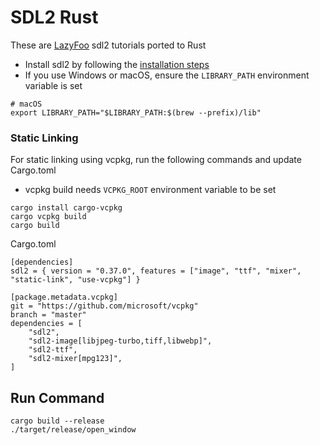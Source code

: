 # SDL2 Rust

These are [LazyFoo](https://crates.io/crates/sdl2) sdl2 tutorials ported to Rust

- Install sdl2 by following the [installation steps](https://crates.io/crates/sdl2)
- If you use Windows or macOS, ensure the `LIBRARY_PATH` environment variable is set

```shell
# macOS
export LIBRARY_PATH="$LIBRARY_PATH:$(brew --prefix)/lib"
```

### Static Linking

For static linking using vcpkg, run the following commands and update Cargo.toml
- vcpkg build needs `VCPKG_ROOT` environment variable to be set

```shell
cargo install cargo-vcpkg
cargo vcpkg build
cargo build
```

Cargo.toml
```
[dependencies]
sdl2 = { version = "0.37.0", features = ["image", "ttf", "mixer", "static-link", "use-vcpkg"] }

[package.metadata.vcpkg]
git = "https://github.com/microsoft/vcpkg"
branch = "master"
dependencies = [
    "sdl2",
    "sdl2-image[libjpeg-turbo,tiff,libwebp]",
    "sdl2-ttf",
    "sdl2-mixer[mpg123]",
]
```

## Run Command

```shell
cargo build --release
./target/release/open_window
```

